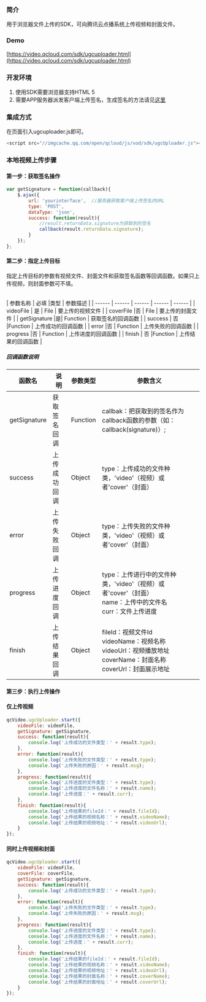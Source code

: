 ### 简介

用于浏览器文件上传的SDK，可向腾讯云点播系统上传视频和封面文件。

### Demo
[https://video.qcloud.com/sdk/ugcuploader.html](https://video.qcloud.com/sdk/ugcuploader.html)

### 开发环境

1. 使用SDK需要浏览器支持HTML 5
2. 需要APP服务器派发客户端上传签名，生成签名的方法请见[这里](/document/product/266/9221)

### 集成方式

在页面引入ugcuploader.js即可。
```js
<script src="//imgcache.qq.com/open/qcloud/js/vod/sdk/ugcUploader.js"></script>
```
### 本地视频上传步骤

####  第一步：获取签名操作
```js
var getSignature = function(callback){
    $.ajax({
        url: 'yourinterface',  //服务器获取客户端上传签名的URL
        type: 'POST',
        dataType: 'json',
        success: function(result){
            //result.returnData.signature为获取到的签名
            callback(result.returnData.signature);
        }
    });
};

```

####  第二步：指定上传目标
指定上传目标的参数有视频文件、封面文件和获取签名函数等回调函数。如果只上传视频，则封面参数可不填。<br  /><br  />


| 参数名称 |  必填 |类型 | 参数描述 |
| ------ | ------ | ------ | ------ | ------ |
| videoFile | 是 | File |  要上传的视频文件 |
| coverFile |否 | File | 要上传的封面文件 |
| getSignature |是| Function |  获取签名的回调函数 |
| success   | 否 |Function | 上传成功的回调函数 |
| error     |否 | Function | 上传失败的回调函数 |
| progress  |否 | Function |  上传进度的回调函数 |
| finish    | 否 |Function | 上传结果的回调函数 |

#####  回调函数说明

| 函数名 | 说明 | 参数类型 | 参数含义 |
| ------ | ------ | ------ | ------ |
| getSignature | 获取签名回调 | Function | callbak：把获取到的签名作为callback函数的参数（如：callback(signature)）; |
| success | 上传成功回调 | Object | type：上传成功的文件种类，'video'（视频）或者'cover'（封面）|
| error | 上传失败回调 | Object | type：上传失败的文件种类，'video'（视频）或者'cover'（封面）|
| progress | 上传进度回调 | Object | type：上传进行中的文件种类，'video'（视频）或者'cover'（封面）<br  />name：上传中的文件名<br  />curr：文件上传进度 |
| finish   | 上传结果回调 | Object | fileId：视频文件Id<br  />videoName：视频名称<br  />videoUrl：视频播放地址<br  />coverName：封面名称<br  />coverUrl：封面展示地址 |

#### 第三步：执行上传操作
#### 仅上传视频
```js
qcVideo.ugcUploader.start({
    videoFile: videoFile,
    getSignature: getSignature,
    success: function(result){
        console.log('上传成功的文件类型：' + result.type);
    },
    error: function(result){
        console.log('上传失败的文件类型：' + result.type);
        console.log('上传失败的原因：' + result.msg);
    },
    progress: function(result){
        console.log('上传进度的文件类型：' + result.type);
        console.log('上传进度的文件名称：' + result.name);
        console.log('上传进度：' + result.curr);
    },
    finish: function(result){
        console.log('上传结果的fileId：' + result.fileId);
        console.log('上传结果的视频名称：' + result.videoName);
        console.log('上传结果的视频地址：' + result.videoUrl);
    }
});
```

#### 同时上传视频和封面
```js
qcVideo.ugcUploader.start({
    videoFile: videoFile,
    coverFile: coverFile,
    getSignature: getSignature,
    success: function(result){
        console.log('上传成功的文件类型：' + result.type);
    },
    error: function(result){
        console.log('上传失败的文件类型：' + result.type);
        console.log('上传失败的原因：' + result.msg);
    },
    progress: function(result){
        console.log('上传进度的文件类型：' + result.type);
        console.log('上传进度的文件名称：' + result.name);
        console.log('上传进度：' + result.curr);
    },
    finish: function(result){
        console.log('上传结果的fileId：' + result.fileId);
        console.log('上传结果的视频名称：' + result.videoName);
        console.log('上传结果的视频地址：' + result.videoUrl);
        console.log('上传结果的封面名称：' + result.coverName);
        console.log('上传结果的封面地址：' + result.coverUrl);
    }
});
```
